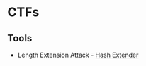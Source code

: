 # CTFs

## Tools

- Length Extension Attack - [Hash Extender](https://github.com/iagox86/hash_extender)
